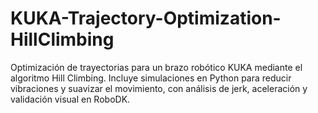 # KUKA-Trajectory-Optimization-HillClimbing
Optimización de trayectorias para un brazo robótico KUKA mediante el algoritmo Hill Climbing. Incluye simulaciones en Python para reducir vibraciones y suavizar el movimiento, con análisis de jerk, aceleración y validación visual en RoboDK.
